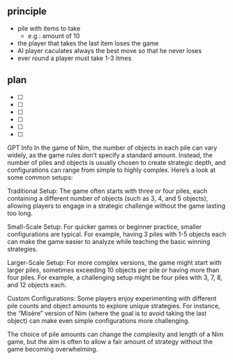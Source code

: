 ## principle 
- pile with items to take 
    - e.g.: amount of 10 
- the player that takes the last item loses the game 
- AI player caculates always the best move so that he never loses 
- ever round a player must take 1-3 itmes 

## plan 
-[ ] 
-[ ] 
-[ ] 
-[ ] 
-[ ] 
-[ ] 


GPT Info
In the game of Nim, the number of objects in each pile can vary widely, as the game rules don’t specify a standard amount. Instead, the number of piles and objects is usually chosen to create strategic depth, and configurations can range from simple to highly complex. Here’s a look at some common setups:

Traditional Setup: The game often starts with three or four piles, each containing a different number of objects (such as 3, 4, and 5 objects), allowing players to engage in a strategic challenge without the game lasting too long.

Small-Scale Setup: For quicker games or beginner practice, smaller configurations are typical. For example, having 3 piles with 1-5 objects each can make the game easier to analyze while teaching the basic winning strategies.

Larger-Scale Setup: For more complex versions, the game might start with larger piles, sometimes exceeding 10 objects per pile or having more than four piles. For example, a challenging setup might be four piles with 3, 7, 8, and 12 objects each.

Custom Configurations: Some players enjoy experimenting with different pile counts and object amounts to explore unique strategies. For instance, the “Misère” version of Nim (where the goal is to avoid taking the last object) can make even simple configurations more challenging.

The choice of pile amounts can change the complexity and length of a Nim game, but the aim is often to allow a fair amount of strategy without the game becoming overwhelming.